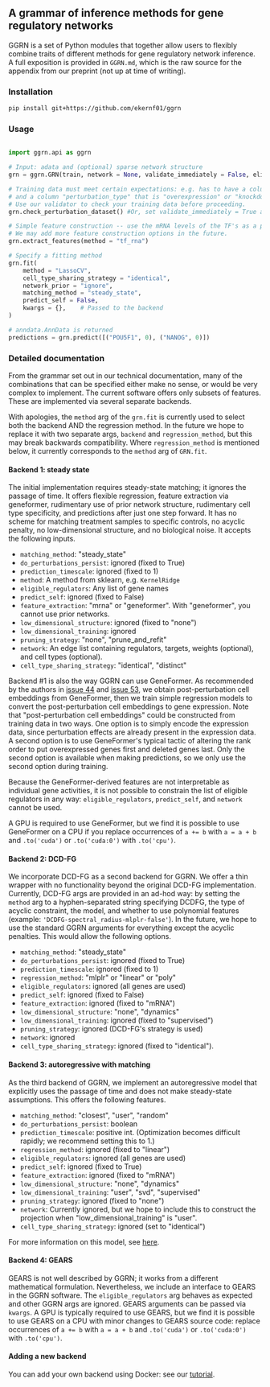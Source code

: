 ## A grammar of inference methods for gene regulatory networks

GGRN is a set of Python modules that together allow users to flexibly combine traits of different methods for gene regulatory network inference. A full exposition is provided in `GGRN.md`, which is the raw source for the appendix from our  preprint (not up at time of writing). 

### Installation

```bash
pip install git+https://github.com/ekernf01/ggrn
```

### Usage

```python

import ggrn.api as ggrn

# Input: adata and (optional) sparse network structure
grn = ggrn.GRN(train, network = None, validate_immediately = False, eligible_regulators = train.var_names) 

# Training data must meet certain expectations: e.g. has to have a column "perturbation" specifying which gene is perturbed
# and a column "perturbation_type" that is "overexpression" or "knockdown" or "knockout".
# Use our validator to check your training data before proceeding.  
grn.check_perturbation_dataset() #Or, set validate_immediately = True above

# Simple feature construction -- use the mRNA levels of the TF's as a proxy for activity
# We may add more feature construction options in the future.
grn.extract_features(method = "tf_rna")

# Specify a fitting method
grn.fit(
    method = "LassoCV",
    cell_type_sharing_strategy = "identical",
    network_prior = "ignore",
    matching_method = "steady_state",
    predict_self = False,   
    kwargs = {},    # Passed to the backend
)

# anndata.AnnData is returned
predictions = grn.predict([("POU5F1", 0), ("NANOG", 0)])
```

### Detailed documentation

From the grammar set out in our technical documentation, many of the combinations that can be specified either make no sense, or would be very complex to implement. The current software offers only subsets of features. These are implemented via several separate backends. 

With apologies, the `method` arg of the `grn.fit` is currently used to select both the backend AND the regression method. In the future we hope to replace it with two separate args, `backend` and `regression_method`, but this may break backwards compatibility. Where `regression_method` is mentioned below, it currently corresponds to the `method` arg of `GRN.fit`.

#### Backend 1: steady state 

The initial implementation requires steady-state matching; it ignores the passage of time. It offers flexible regression, feature extraction via geneformer, rudimentary use of prior network structure, rudimentary cell type specificity, and predictions after just one step forward. It has no scheme for matching treatment samples to specific controls, no acyclic penalty, no low-dimensional structure, and no biological noise. It accepts the following inputs.

- `matching_method`: "steady_state"
- `do_perturbations_persist`: ignored (fixed to True)
- `prediction_timescale`: ignored (fixed to 1)
- `method`: A method from sklearn, e.g. `KernelRidge`
- `eligible_regulators`: Any list of gene names
- `predict_self`: ignored (fixed to False)
- `feature_extraction`: "mrna" or "geneformer". With "geneformer", you cannot use prior networks.
- `low_dimensional_structure`: ignored (fixed to "none")
- `low_dimensional_training`: ignored
- `pruning_strategy`: "none", "prune_and_refit"
- `network`: An edge list containing regulators, targets, weights (optional), and cell types (optional).  
- `cell_type_sharing_strategy`: "identical", "distinct"

Backend #1 is also the way GGRN can use GeneFormer. As recommended by the authors in [issue 44](https://huggingface.co/ctheodoris/Geneformer/discussions/44) and [issue 53](https://huggingface.co/ctheodoris/Geneformer/discussions/53), we obtain post-perturbation cell embeddings from GeneFormer, then we train simple regression models to convert the post-perturbation cell embeddings to gene expression. Note that "post-perturbation cell embeddings" could be constructed from training data in two ways. One option is to simply encode the expression data, since perturbation effects are already present in the expression data. A second option is to use GeneFormer's typical tactic of altering the rank order to put overexpressed genes first and deleted genes last. Only the second option is available when making predictions, so we only use the second option during training.

Because the GeneFormer-derived features are not interpretable as individual gene activities, it is not possible to constrain the list of eligible regulators in any way: `eligible_regulators`, `predict_self`, and `network` cannot be used.

A GPU is required to use GeneFormer, but we find it is possible to use GeneFormer on a CPU if you replace occurrences of `a += b` with `a = a + b` and `.to('cuda')` or `.to('cuda:0')` with `.to('cpu')`. 

#### Backend 2: DCD-FG 

We incorporate DCD-FG as a second backend for GGRN. We offer a thin wrapper with no functionality beyond the original DCD-FG implementation. Currently, DCD-FG args are provided in an ad-hod way: by setting the `method` arg to a hyphen-separated string specifying DCDFG, the type of acyclic constraint, the model, and whether to use polynomial features (example: `'DCDFG-spectral_radius-mlplr-false'`). In the future, we hope to use the standard GGRN arguments for everything except the acyclic penalties. This would allow the following options.

- `matching_method`: "steady_state"
- `do_perturbations_persist`: ignored (fixed to True) 
- `prediction_timescale`: ignored (fixed to 1)
- `regression_method`: "mlplr" or "linear" or "poly"
- `eligible_regulators`: ignored (all genes are used)
- `predict_self`: ignored (fixed to False)
- `feature_extraction`: ignored (fixed to "mRNA")
- `low_dimensional_structure`: "none", "dynamics"
- `low_dimensional_training`: ignored (fixed to "supervised")
- `pruning_strategy`: ignored (DCD-FG's strategy is used)
- `network`: ignored 
- `cell_type_sharing_strategy`: ignored (fixed to "identical").


#### Backend 3: autoregressive with matching

As the third backend of GGRN, we implement an autoregressive model that explicitly uses the passage of time and does not make steady-state assumptions. This offers the following features.

- `matching_method`: "closest", "user", "random"
- `do_perturbations_persist`: boolean
- `prediction_timescale`: positive int. (Optimization becomes difficult rapidly; we recommend setting this to 1.) 
- `regression_method`: ignored (fixed to "linear")
- `eligible_regulators`: ignored (all genes are used)
- `predict_self`: ignored (fixed to True)
- `feature_extraction`: ignored (fixed to "mRNA")
- `low_dimensional_structure`: "none", "dynamics"
- `low_dimensional_training`: "user", "svd", "supervised"
- `pruning_strategy`: ignored (fixed to "none")
- `network`: Currently ignored, but we hope to include this to construct the projection when "low_dimensional_training" is "user".
- `cell_type_sharing_strategy`: ignored (set to "identical")

For more information on this model, see [here](http://github.com/ekernf01/ggrn_backend3).

#### Backend 4: GEARS

GEARS is not well described by GGRN; it works from a different mathematical formulation. Nevertheless, we include an interface to GEARS in the GGRN software. The `eligible_regulators` arg behaves as expected and other GGRN args are ignored.  GEARS arguments can be passed via `kwargs`. A GPU is typically required to use GEARS, but we find it is possible to use GEARS on a CPU with minor changes to GEARS source code: replace occurrences of `a += b` with `a = a + b` and `.to('cuda')` or `.to('cuda:0')` with `.to('cpu')`. 

#### Adding a new backend

You can add your own backend using Docker: see our [tutorial](https://github.com/ekernf01/ggrn_docker_backend).
